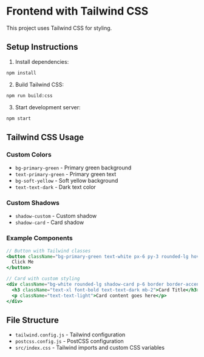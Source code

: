 # Frontend with Tailwind CSS

This project uses Tailwind CSS for styling.

## Setup Instructions

1. Install dependencies:
```bash
npm install
```

2. Build Tailwind CSS:
```bash
npm run build:css
```

3. Start development server:
```bash
npm start
```

## Tailwind CSS Usage

### Custom Colors
- `bg-primary-green` - Primary green background
- `text-primary-green` - Primary green text
- `bg-soft-yellow` - Soft yellow background
- `text-text-dark` - Dark text color

### Custom Shadows
- `shadow-custom` - Custom shadow
- `shadow-card` - Card shadow

### Example Components

```jsx
// Button with Tailwind classes
<button className="bg-primary-green text-white px-6 py-3 rounded-lg hover:bg-dark-green transition-colors">
  Click Me
</button>

// Card with custom styling
<div className="bg-white rounded-lg shadow-card p-6 border border-accent-green">
  <h3 className="text-xl font-bold text-text-dark mb-2">Card Title</h3>
  <p className="text-text-light">Card content goes here</p>
</div>
```

## File Structure
- `tailwind.config.js` - Tailwind configuration
- `postcss.config.js` - PostCSS configuration  
- `src/index.css` - Tailwind imports and custom CSS variables
